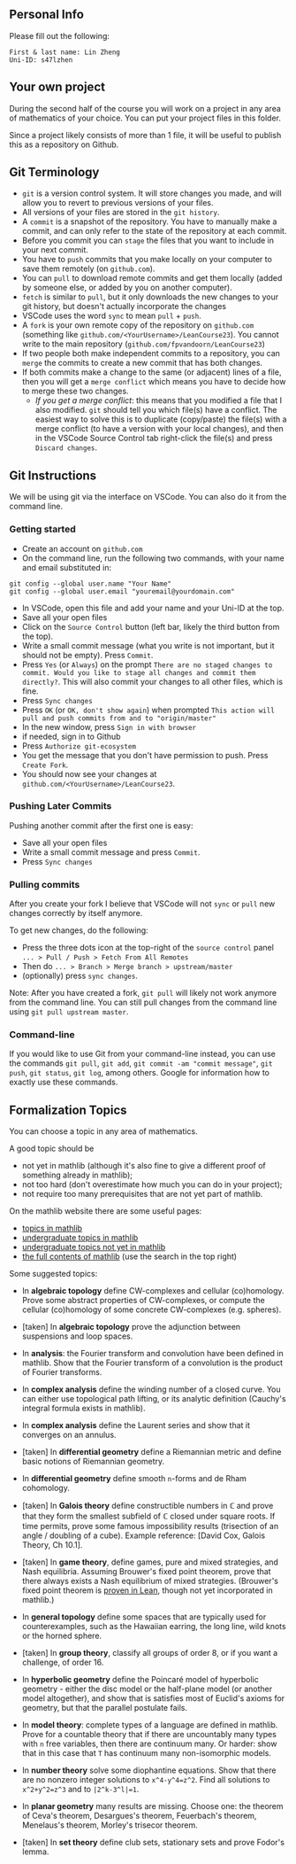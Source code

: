 ## Personal Info

Please fill out the following:
```
First & last name: Lin Zheng
Uni-ID: s47lzhen
```

## Your own project

During the second half of the course you will work on a project in any area of mathematics of your choice. You can put your project files in this folder.

Since a project likely consists of more than 1 file, it will be useful to publish this as a repository on Github.


## Git Terminology

* `git` is a version control system. It will store changes you made, and will allow you to revert to previous versions of your files.
* All versions of your files are stored in the `git history`.
* A `commit` is a snapshot of the repository. You have to manually make a commit, and can only refer to the state of the repository at each commit.
* Before you commit you can `stage` the files that you want to include in your next commit.
* You have to `push` commits that you make locally on your computer to save them remotely (on `github.com`).
* You can `pull` to download remote commits and get them locally (added by someone else, or added by you on another computer).
* `fetch` is similar to `pull`, but it only downloads the new changes to your git history, but doesn't actually incorporate the changes
* VSCode uses the word `sync` to mean `pull` + `push`.
* A `fork` is your own remote copy of the repository on `github.com` (something like `github.com/<YourUsername>/LeanCourse23`). You cannot write to the main repository (`github.com/fpvandoorn/LeanCourse23`)
* If two people both make independent commits to a repository, you can `merge` the commits to create a new commit that has both changes.
* If both commits make a change to the same (or adjacent) lines of a file, then you will get a `merge conflict` which means you have to decide how to merge these two changes.
  - *If you get a merge conflict*: this means that you modified a file that I also modified. `git` should tell you which file(s) have a conflict. The easiest way to solve this is to duplicate (copy/paste) the file(s) with a merge conflict (to have a version with your local changes), and then in the VSCode Source Control tab right-click the file(s) and press `Discard changes`.

## Git Instructions

We will be using git via the interface on VSCode. You can also do it from the command line.

### Getting started

* Create an account on `github.com`
* On the command line, run the following two commands, with your name and email substituted in:
```
git config --global user.name "Your Name"
git config --global user.email "youremail@yourdomain.com"
```
* In VSCode, open this file and add your name and your Uni-ID at the top.
* Save all your open files
* Click on the `Source Control` button (left bar, likely the third button from the top).
* Write a small commit message (what you write is not important, but it should not be empty). Press `Commit`.
* Press `Yes` (or `Always`) on the prompt `There are no staged changes to commit. Would you like to stage all changes and commit them directly?`. This will also commit your changes to all other files, which is fine.
* Press `Sync changes`
* Press `OK` (or `OK, don't show again`) when prompted `This action will pull and push commits from and to "origin/master"`
* In the new window, press `Sign in with browser`
* if needed, sign in to Github
* Press `Authorize git-ecosystem`
* You get the message that you don't have permission to push. Press `Create Fork`.
* You should now see your changes at `github.com/<YourUsername>/LeanCourse23`.

### Pushing Later Commits

Pushing another commit after the first one is easy:

* Save all your open files
* Write a small commit message and press `Commit`.
* Press `Sync changes`

### Pulling commits

After you create your fork I believe that VSCode will not `sync` or `pull` new changes correctly by itself anymore.

To get new changes, do the following:
* Press the three dots icon at the top-right of the `source control` panel `... > Pull / Push > Fetch From All Remotes`
* Then do `... > Branch > Merge branch > upstream/master`
* (optionally) press `sync changes`.

Note: After you have created a fork, `git pull` will likely not work anymore from the command line. You can still pull changes from the command line using `git pull upstream master`.


### Command-line

If you would like to use Git from your command-line instead, you can use the commands `git pull`, `git add`, `git commit -am "commit message"`, `git push`, `git status`, `git log`, among others. Google for information how to exactly use these commands.

## Formalization Topics

You can choose a topic in any area of mathematics.

A good topic should be
* not yet in mathlib (although it's also fine to give a different proof of something already in mathlib);
* not too hard (don't overestimate how much you can do in your project);
* not require too many prerequisites that are not yet part of mathlib.

On the mathlib website there are some useful pages:
* [topics in mathlib](https://leanprover-community.github.io/mathlib-overview.html)
* [undergraduate topics in mathlib](https://leanprover-community.github.io/undergrad.html)
* [undergraduate topics not yet in mathlib](https://leanprover-community.github.io/undergrad_todo.html
)
* [the full contents of mathlib](https://leanprover-community.github.io/mathlib4_docs/) (use the search in the top right)


Some suggested topics:

<!-- Do not edit the lines below to avoid merge conflicts, since I will add more suggested topics. -->

* In **algebraic topology** define CW-complexes and cellular (co)homology.
  Prove some abstract properties of CW-complexes, or compute the cellular (co)homology of some concrete CW-complexes (e.g. spheres).

* [taken] In **algebraic topology** prove the adjunction between suspensions and loop spaces.

* In **analysis**: the Fourier transform and convolution have been defined in mathlib. Show that the Fourier transform of a convolution is the product of Fourier transforms.

* In **complex analysis** define the winding number of a closed curve. You can either use topological path lifting, or its analytic definition (Cauchy's integral formula exists in mathlib).

* In **complex analysis** define the Laurent series and show that it converges on an annulus.

* [taken] In **differential geometry** define a Riemannian metric and define basic notions of Riemannian geometry.

* In **differential geometry** define smooth `n`-forms and de Rham cohomology.

* [taken] In **Galois theory** define constructible numbers in ℂ and prove that they form the smallest subfield of ℂ closed under square roots. If time permits, prove some famous impossibility results (trisection of an angle / doubling of a cube). Example reference: [David Cox, Galois Theory, Ch 10.1].

* [taken] In **game theory**, define games, pure and mixed strategies, and Nash equilibria. Assuming Brouwer's fixed point theorem, prove that there always exists a Nash equilibrium of mixed strategies. (Brouwer's fixed point theorem is [proven in Lean](https://github.com/Shamrock-Frost/BrouwerFixedPoint/blob/master/src/brouwer_fixed_point.lean#L274), though not yet incorporated in mathlib.)

* In **general topology** define some spaces that are typically used for counterexamples, such as the Hawaiian earring, the long line, wild knots or the horned sphere.

* [taken] In **group theory**, classify all groups of order 8, or if you want a challenge, of order 16.

* In **hyperbolic geometry** define the Poincaré model of hyperbolic geometry - either the disc model or the half-plane model (or another model altogether), and show that is satisfies most of Euclid's axioms for geometry, but that the parallel postulate fails.

* In **model theory**: complete types of a language are defined in mathlib. Prove for a countable theory that if there are uncountably many types with `n` free variables, then there are continuum many. Or harder: show that in this case that `T` has continuum many non-isomorphic models.

* In **number theory** solve some diophantine equations. Show that there are no nonzero integer solutions to `x^4-y^4=z^2`. Find all solutions to `x^2+y^2=z^3` and to `|2^k-3^l|=1`.

* In **planar geometry** many results are missing. Choose one: the theorem of Ceva's theorem, Desargues's theorem, Feuerbach's theorem, Menelaus's theorem, Morley's trisecor theorem.

* [taken] In **set theory** define club sets, stationary sets and prove Fodor's lemma.
